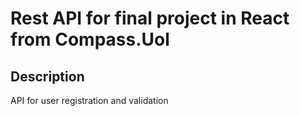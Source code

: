 # Rest API for final project in React from Compass.Uol
## Description
API for user registration and validation